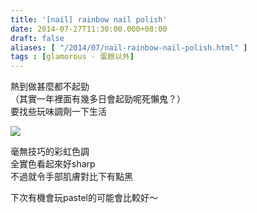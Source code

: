 ```yaml
---
title: '[nail] rainbow nail polish'
date: 2014-07-27T11:30:00.000+08:00
draft: false
aliases: [ "/2014/07/nail-rainbow-nail-polish.html" ]
tags : [glamorous - 蛋臉以外]
---
```


熱到做甚麼都不起勁  
（其實一年裡面有幾多日會起勁呢死懶鬼？）  
要找些玩味調劑一下生活  

[![](https://3.bp.blogspot.com/-BtaAiKm9JL4/XEQPtnp2oyI/AAAAAAAAGG8/_FxeyucFZI0Fks10Z9ApDFQPej7gR9fUQCLcBGAs/s640/9728786303_23080c0029_z.jpg)](https://3.bp.blogspot.com/-BtaAiKm9JL4/XEQPtnp2oyI/AAAAAAAAGG8/_FxeyucFZI0Fks10Z9ApDFQPej7gR9fUQCLcBGAs/s1600/9728786303_23080c0029_z.jpg)

毫無技巧的彩虹色調  
全實色看起來好sharp  
不過就令手部肌膚對比下有點黑  
  
下次有機會玩pastel的可能會比較好～